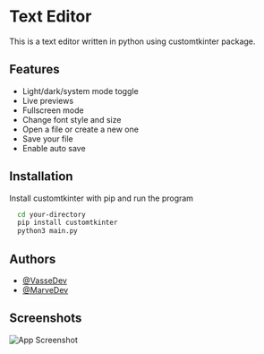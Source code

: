 # Text Editor

This is a text editor written in python using customtkinter package.



## Features

- Light/dark/system mode toggle
- Live previews
- Fullscreen mode
- Change font style and size
- Open a file or create a new one 
- Save your file 
- Enable auto save

## Installation

Install customtkinter with pip and run the program

```bash
  cd your-directory
  pip install customtkinter
  python3 main.py
```
    
## Authors

- [@VasseDev](https://www.github.com/VasseDev)
- [@MarveDev](https://www.github.com/MarveDev)

## Screenshots

![App Screenshot](https://i.imgur.com/FH9kWaV.png)
